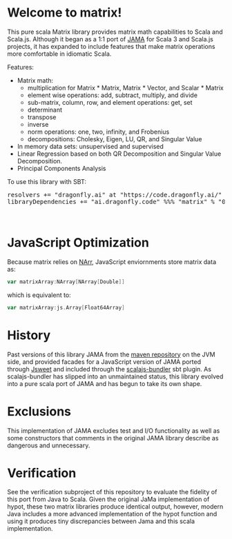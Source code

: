 # Welcome to matrix!

This pure scala Matrix library provides matrix math capabilities to Scala and Scala.js.  Although it began as a 1:1 port of <a href="https://math.nist.gov/javanumerics/jama/">JAMA</a> for Scala 3 and Scala.js projects, it has expanded to include features that make matrix operations more comfortable in idiomatic Scala.

Features:
  - Matrix math:
    + multiplication for Matrix * Matrix, Matrix * Vector, and Scalar * Matrix
    + element wise operations: add, subtract, multiply, and divide
    + sub-matrix, column, row, and element operations: get, set
    + determinant
    + transpose
    + inverse
    + norm operations: one, two, infinity, and Frobenius
    + decompositions: Cholesky, Eigen, LU, QR, and Singular Value
  - In memory data sets: unsupervised and supervised 
  - Linear Regression based on both QR Decomposition and Singular Value Decomposition.
  - Principal Components Analysis

To use this library with SBT:

<pre>
resolvers += "dragonfly.ai" at "https://code.dragonfly.ai/"
libraryDependencies += "ai.dragonfly.code" %%% "matrix" % "0.4.53"
</pre><br />

# JavaScript Optimization

Because matrix relies on <a href="https://github.com/dragonfly-ai/narr">NArr</a>, JavaScript enviornments store matrix data as:
```scala
var matrixArray:NArray[NArray[Double]]
```
which is equivalent to:
```scala
var matrixArray:js.Array[Float64Array]
```

# History
Past versions of this library JAMA from the <a href="https://mvnrepository.com/artifact/gov.nist.math/jama/1.0.3">maven repository</a> on the JVM side, and provided facades for a JavaScript version of JAMA ported through <a href="http://www.jsweet.org">Jsweet</a> and included through the <a href="https://scalacenter.github.io/scalajs-bundler/">scalajs-bundler</a> sbt plugin.  As scalajs-bundler has slipped into an unmaintained status, this library evolved into a pure scala port of JAMA and has begun to take its own shape.

# Exclusions

This implementation of JAMA excludes test and I/O functionality as well as some constructors that comments in the original JAMA library describe as dangerous and unnecessary.

# Verification

See the verification subproject of this repository to evaluate the fidelity of this port from Java to Scala.  Given the original JaMa implementation of hypot, these two matrix libraries produce identical output, however, modern Java includes a more advanced implementation of the hypot function and using it produces tiny discrepancies between Jama and this scala implementation.  